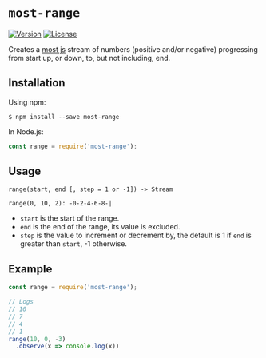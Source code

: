 # `most-range` #

[![Version](https://img.shields.io/npm/v/most-range.svg?style=flat-square)](https://npmjs.org/package/most-range) [![License](https://img.shields.io/badge/license-BSD--3--Clause-42358A.svg?style=flat-square)](https://github.com/craft-ai/most-utils/blob/master/LICENSE)

Creates a [most js](https://github.com/cujojs/most) stream of numbers (positive and/or negative) progressing from start up, or down, to, but not including, end.

## Installation ##

Using npm:

```console
$ npm install --save most-range
```

In Node.js:

```js
const range = require('most-range');
```

## Usage ##

`range(start, end [, step = 1 or -1]) -> Stream`

```
range(0, 10, 2): -0-2-4-6-8-|
```

- `start` is the start of the range.
- `end` is the end of the range, its value is excluded.
- `step` is the value to increment or decrement by, the default is 1 if `end` is greater than `start`, -1 otherwise.

## Example ##

```js
const range = require('most-range');

// Logs
// 10
// 7
// 4
// 1
range(10, 0, -3)
  .observe(x => console.log(x))
```
